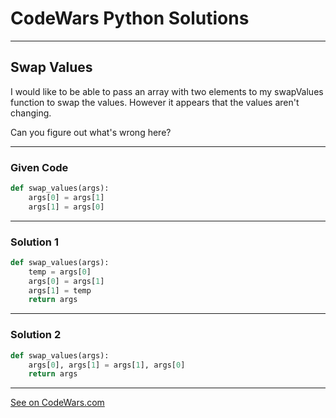 # CodeWars Python Solutions

---

## Swap Values

I would like to be able to pass an array with two elements to my swapValues function to swap the values. However it appears that the values aren't changing.

Can you figure out what's wrong here?

---

### Given Code


```python
def swap_values(args):
    args[0] = args[1]
    args[1] = args[0]
```

---

### Solution 1


```python
def swap_values(args):
    temp = args[0]
    args[0] = args[1]
    args[1] = temp
    return args
```


---

### Solution 2


```python
def swap_values(args): 
    args[0], args[1] = args[1], args[0]
    return args
```


---


[See on CodeWars.com](https://www.codewars.com/kata/5388f0e00b24c5635e000fc6/)
